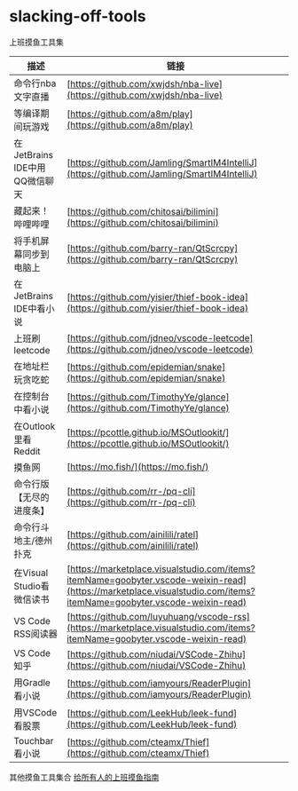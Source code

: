 # slacking-off-tools

上班摸鱼工具集

描述 | 链接
---- | ---
命令行nba文字直播 | [https://github.com/xwjdsh/nba-live](https://github.com/xwjdsh/nba-live)
等编译期间玩游戏 |  [https://github.com/a8m/play](https://github.com/a8m/play)
在JetBrains IDE中用QQ微信聊天 | [https://github.com/Jamling/SmartIM4IntelliJ](https://github.com/Jamling/SmartIM4IntelliJ)
藏起来！哔哩哔哩 | [https://github.com/chitosai/bilimini](https://github.com/chitosai/bilimini)
将手机屏幕同步到电脑上 | [https://github.com/barry-ran/QtScrcpy](https://github.com/barry-ran/QtScrcpy)
在JetBrains IDE中看小说 | [https://github.com/yisier/thief-book-idea](https://github.com/yisier/thief-book-idea)
上班刷leetcode | [https://github.com/jdneo/vscode-leetcode](https://github.com/jdneo/vscode-leetcode)
在地址栏玩贪吃蛇 | [https://github.com/epidemian/snake](https://github.com/epidemian/snake)
在控制台中看小说 | [https://github.com/TimothyYe/glance](https://github.com/TimothyYe/glance)
在Outlook里看Reddit | [https://pcottle.github.io/MSOutlookit/](https://pcottle.github.io/MSOutlookit/)
摸鱼网 | [https://mo.fish/](https://mo.fish/)
命令行版【无尽的进度条】 | [https://github.com/rr-/pq-cli](https://github.com/rr-/pq-cli)
命令行斗地主/德州扑克 | [https://github.com/ainilili/ratel](https://github.com/ainilili/ratel)
在Visual Studio看微信读书 | [https://marketplace.visualstudio.com/items?itemName=goobyter.vscode-weixin-read](https://marketplace.visualstudio.com/items?itemName=goobyter.vscode-weixin-read)
VS Code RSS阅读器 | [https://github.com/luyuhuang/vscode-rss](https://marketplace.visualstudio.com/items?itemName=goobyter.vscode-weixin-read)
VS Code 知乎 | [https://github.com/niudai/VSCode-Zhihu](https://github.com/niudai/VSCode-Zhihu)
用Gradle看小说 | [https://github.com/iamyours/ReaderPlugin](https://github.com/iamyours/ReaderPlugin)
用VSCode看股票 | [https://github.com/LeekHub/leek-fund](https://github.com/LeekHub/leek-fund)
Touchbar看小说 | [https://github.com/cteamx/Thief](https://github.com/cteamx/Thief)

其他摸鱼工具集合
[给所有人的上班摸鱼指南](https://sweeney.wang/2018/09/30/Touch-Fish/)
